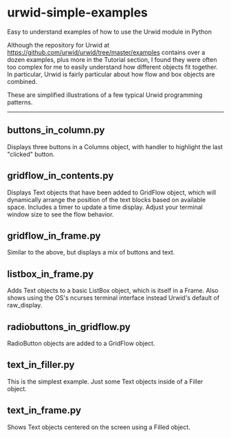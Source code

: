 # urwid-simple-examples
Easy to understand examples of how to use the Urwid module in Python

Although the repository for Urwid at https://github.com/urwid/urwid/tree/master/examples contains over a dozen examples, plus more in the Tutorial section, I found they were often too complex for me to easily understand how different objects fit together. In particular, Urwid is fairly particular about how flow and box objects are combined.

These are simplified illustrations of a few typical Urwid programming patterns.

---

## buttons_in_column.py

Displays three buttons in a Columns object, with handler to highlight the last "clicked" button.

## gridflow_in_contents.py

Displays Text objects that have been added to GridFlow object, which will dynamically arrange the position of the text blocks based on available space. Includes a timer to update a time display. Adjust your terminal window size to see the flow behavior. 

## gridflow_in_frame.py

Similar to the above, but displays a mix of buttons and text.

## listbox_in_frame.py

Adds Text objects to a basic ListBox object, which is itself in a Frame. Also shows using the OS's ncurses terminal interface instead Urwid's default of raw_display.

## radiobuttons_in_gridflow.py

RadioButton objects are added to a GridFlow object.

## text_in_filler.py

This is the simplest example. Just some Text objects inside of a Filler object.

## text_in_frame.py

Shows Text objects centered on the screen using a Filled object.
